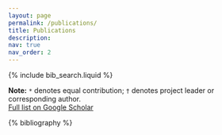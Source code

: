 ```yaml
---
layout: page
permalink: /publications/
title: Publications
description: 
nav: true
nav_order: 2
---
```


<!-- _pages/publications.md -->

<!-- Bibsearch Feature -->

{% include bib_search.liquid %}

**Note:** `*` denotes equal contribution; `†` denotes project leader or corresponding author.  
[Full list on Google Scholar](https://scholar.google.com/citations?user=bLRjUzAAAAAJ&hl=zh-CN)

<div class="publications">

{% bibliography %}

</div>
